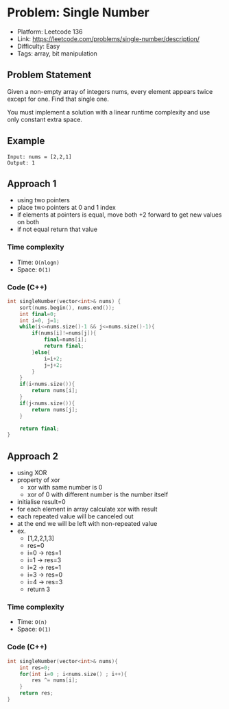 # Problem: Single Number

- Platform: Leetcode 136
- Link: https://leetcode.com/problems/single-number/description/
- Difficulty: Easy
- Tags: array, bit manipulation

## Problem Statement
Given a non-empty array of integers nums, every element appears twice except for one. Find that single one.

You must implement a solution with a linear runtime complexity and use only constant extra space.


## Example
```
Input: nums = [2,2,1]
Output: 1
```

## Approach 1
- using two pointers
- place two pointers at 0 and 1 index
- if elements at pointers is equal, move both +2 forward to get new values on both
- if not equal return that value


### Time complexity
- Time: `O(nlogn)` 
- Space: `O(1)`

### Code (C++)
```c++
int singleNumber(vector<int>& nums) {
    sort(nums.begin(), nums.end());
    int final=0;
    int i=0, j=1;
    while(i<=nums.size()-1 && j<=nums.size()-1){
        if(nums[i]!=nums[j]){
            final=nums[i];
            return final;
        }else{
            i=i+2;
            j=j+2;
        }
    }
    if(i<nums.size()){
        return nums[i];
    }
    if(j<nums.size()){
        return nums[j];
    }

    return final;
}
```

## Approach 2
- using XOR
- property of xor
    - xor with same number is 0
    - xor of 0 with different number is the number itself
- initialise result=0
- for each element in array calculate xor with result
- each repeated value will be canceled out
- at the end we will be left with non-repeated value
- ex. 
    - [1,2,2,1,3]
    - res=0
    - i=0 -> res=1
    - i=1 -> res=3
    - i=2 -> res=1
    - i=3 -> res=0
    - i=4 -> res=3
    - return 3

### Time complexity
- Time: `O(n)` 
- Space: `O(1)`

### Code (C++)
```c++
int singleNumber(vector<int>& nums){
    int res=0;
    for(int i=0 ; i<nums.size() ; i++){
        res ^= nums[i];
    }
    return res;
}
```